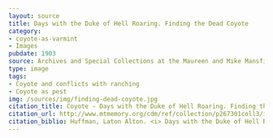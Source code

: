 ```yaml
---
layout: source
title: Days with the Duke of Hell Roaring. Finding the Dead Coyote
category: 
- coyote-as-varmint
- Images
pubdate: 1903
source: Archives and Special Collections at the Maureen and Mike Mansfield Library, University of Montana
type: image
tags: 
- Coyote and conflicts with ranching
- Coyote as pest
img: /sources/img/finding-dead-coyote.jpg
citation_title: Coyote - Days with the Duke of Hell Roaring. Finding the Dead Coyote
citation_url: http://www.mtmemory.org/cdm/ref/collection/p267301coll3/id/3824.
citation_biblio: Huffman, Laton Alton. <i> Days with the Duke of Hell Roaring. Finding the Dead Coyote. </i> Photograph, 1903. Montana Historical Society http://www.mtmemory.org/cdm/ref/collection/p267301coll3/id/3824.
---
```

